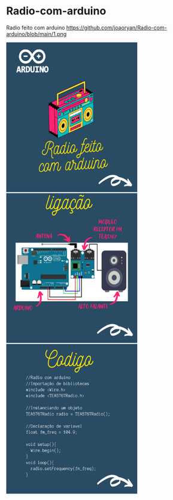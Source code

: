 # Radio-com-arduino
Radio feito com arduino https://github.com/joaoryan/Radio-com-arduino/blob/main/1.png

   <img src="https://github.com/joaoryan/Radio-com-arduino/blob/main/1.png" width="350px" height="400px"/>
<img src="https://github.com/joaoryan/Radio-com-arduino/blob/main/2.png" width="350px" height="400px"/>
<img src="https://github.com/joaoryan/Radio-com-arduino/blob/main/3.png" width="350px" height="400px"/>

